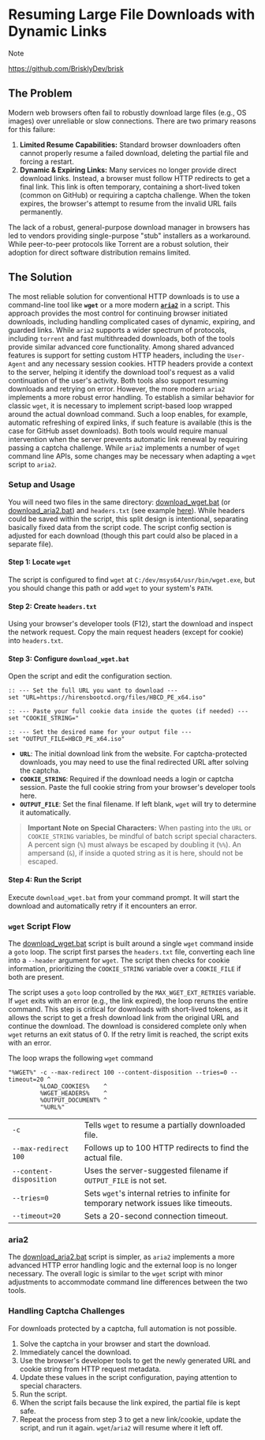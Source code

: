 # Resuming Large File Downloads with Dynamic Links

> [!Note]
> https://github.com/BrisklyDev/brisk

## The Problem

Modern web browsers often fail to robustly download large files (e.g., OS images) over unreliable or slow connections. There are two primary reasons for this failure:

1. **Limited Resume Capabilities:** Standard browser downloaders often cannot properly resume a failed download, deleting the partial file and forcing a restart.
2. **Dynamic & Expiring Links:** Many services no longer provide direct download links. Instead, a browser must follow HTTP redirects to get a final link. This link is often temporary, containing a short-lived token (common on GitHub) or requiring a captcha challenge. When the token expires, the browser's attempt to resume from the invalid URL fails permanently.

The lack of a robust, general-purpose download manager in browsers has led to vendors providing single-purpose "stub" installers as a workaround. While peer-to-peer protocols like Torrent are a robust solution, their adoption for direct software distribution remains limited.

## The Solution

The most reliable solution for conventional HTTP downloads is to use a command-line tool like **`wget`** or a more modern [**`aria2`**](https://github.com/aria2/aria2/) in a script. This approach provides the most control for continuing browser initiated downloads, including handling complicated cases of dynamic, expiring, and guarded links. While `aria2` supports a wider spectrum of protocols, including `torrent` and fast multithreaded downloads, both of the tools provide similar advanced core functionality. Among shared advanced features is support for setting custom HTTP headers, including the `User-Agent` and any necessary session cookies. HTTP headers provide a context to the server, helping it identify the download tool's request as a valid continuation of the user's activity. Both tools also support resuming downloads and retrying on error. However, the more modern `aria2` implements a more robust error handling. To establish a similar behavior for classic `wget`, it is necessary to implement script-based loop wrapped around the actual download command. Such a loop enables, for example, automatic refreshing of expired links, if such feature is available (this is the case for GitHub asset downloads). Both tools would require manual intervention when the server prevents automatic link renewal by requiring passing a captcha challenge. While `aria2` implements a number of `wget` command line APIs, some changes may be necessary when adapting a `wget` script to `aria2`.

### Setup and Usage

You will need two files in the same directory: [download_wget.bat](https://github.com/pchemguy/Field-Notes/blob/main/01-improving-large-file-downloads/download_wget.bat) (or [download_aria2.bat](https://github.com/pchemguy/Field-Notes/blob/main/01-improving-large-file-downloads/download_aria2.bat)) and `headers.txt` (see example [here](https://github.com/pchemguy/Field-Notes/blob/main/01-improving-large-file-downloads/headers.txt)). While headers could be saved within the script, this split design is intentional, separating basically fixed data from the script code. The script config section is adjusted for each download (though this part could also be placed in a separate file).

#### Step 1: Locate `wget`

The script is configured to find `wget` at `C:/dev/msys64/usr/bin/wget.exe`, but you should change this path or add `wget` to your system's `PATH`.

#### Step 2: Create `headers.txt`

Using your browser's developer tools (F12), start the download and inspect the network request. Copy the main request headers (except for cookie) into `headers.txt`.

#### Step 3: Configure `download_wget.bat`

Open the script and edit the configuration section.

```
:: --- Set the full URL you want to download ---
set "URL=https://hirensbootcd.org/files/HBCD_PE_x64.iso"

:: --- Paste your full cookie data inside the quotes (if needed) ---
set "COOKIE_STRING="

:: --- Set the desired name for your output file ---
set "OUTPUT_FILE=HBCD_PE_x64.iso"
```

- **`URL`**: The initial download link from the website. For captcha-protected downloads, you may need to use the final redirected URL after solving the captcha.    
- **`COOKIE_STRING`**: Required if the download needs a login or captcha session. Paste the full cookie string from your browser's developer tools here.
- **`OUTPUT_FILE`**: Set the final filename. If left blank, `wget` will try to determine it automatically.

> **Important Note on Special Characters:** When pasting into the `URL` or `COOKIE_STRING` variables, be mindful of batch script special characters. A percent sign (`%`) must always be escaped by doubling it (`%%`). An ampersand (`&`), if inside a quoted string as it is here, should not be escaped.

#### Step 4: Run the Script

Execute `download_wget.bat` from your command prompt. It will start the download and automatically retry if it encounters an error.

### `wget` Script Flow

The [download_wget.bat](https://github.com/pchemguy/Field-Notes/blob/main/01-improving-large-file-downloads/download_wget.bat) script is built around a single `wget` command inside a `goto` loop. The script first parses the `headers.txt` file, converting each line into a `--header` argument for `wget`. The script then checks for cookie information, prioritizing the `COOKIE_STRING` variable over a `COOKIE_FILE` if both are present.

The script uses a `goto` loop controlled by the `MAX_WGET_EXT_RETRIES` variable. If `wget` exits with an error (e.g., the link expired), the loop reruns the entire command. This step is critical for downloads with short-lived tokens, as it allows the script to get a fresh download link from the original URL and continue the download. The download is considered complete only when `wget` returns an exit status of 0. If the retry limit is reached, the script exits with an error.

The loop wraps the following `wget` command

```
"%WGET%" -c --max-redirect 100 --content-disposition --tries=0 --timeout=20 ^
         %LOAD_COOKIES%    ^
         %WGET_HEADERS%    ^
         %OUTPUT_DOCUMENT% ^
         "%URL%"
```

|                         |                                                                                        |
| ----------------------- | -------------------------------------------------------------------------------------- |
| `-c`                    | Tells `wget` to resume a partially downloaded file.                                    |
| `--max-redirect 100`    | Follows up to 100 HTTP redirects to find the actual file.                              |
| `--content-disposition` | Uses the server-suggested filename if `OUTPUT_FILE` is not set.                        |
| `--tries=0`             | Sets `wget`'s internal retries to infinite for temporary network issues like timeouts. |
| `--timeout=20`          | Sets a 20-second connection timeout.                                                   |

### aria2

The [download_aria2.bat](https://github.com/pchemguy/Field-Notes/blob/main/01-improving-large-file-downloads/download_aria2.bat) script is simpler, as `aria2` implements a more advanced HTTP error handling logic and the external loop is no longer necessary. The overall logic is similar to the `wget` script with minor adjustments to accommodate command line differences between the two tools.

### Handling Captcha Challenges

For downloads protected by a captcha, full automation is not possible.
1. Solve the captcha in your browser and start the download.
2. Immediately cancel the download.
3. Use the browser's developer tools to get the newly generated URL and cookie string from HTTP request metadata.
4. Update these values in the script configuration, paying attention to special characters.
5. Run the script.
6. When the script fails because the link expired, the partial file is kept safe.
7. Repeat the process from step 3 to get a new link/cookie, update the script, and run it again. `wget`/`aria2` will resume where it left off.
